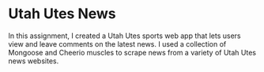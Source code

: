 # Utah Utes News

In this assignment, I created a Utah Utes sports web app that lets users view and leave comments on the latest news. I used a collection of Mongoose and Cheerio muscles to scrape news from a variety of Utah Utes news websites.
